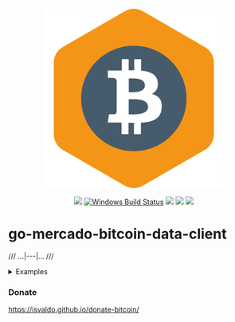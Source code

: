 <p align="center"><img src="docs/img/mkbtc.png" width="360"></p>
<p align="center">
  <a href="https://travis-ci.org/isvaldo/go-mercado-bitcoin-data-client"><img src="https://travis-ci.org/isvaldo/go-mercado-bitcoin-data-client.svg?branch=master"/></a>
  <a href="https://ci.appveyor.com/project/isvaldo/go-mercado-bitcoin-data-client"><img src="https://ci.appveyor.com/api/projects/status/github/isvaldo/go-mercado-bitcoin-data-client?svg=true&branch=master&passingText=Windows%20-%20OK&failingText=Windows%20-%20failed&pendingText=Windows%20-%20pending" alt="Windows Build Status"></a>
  <a href="https://goreportcard.com/report/github.com/isvaldo/go-mercado-bitcoin-data-client"><img src="https://goreportcard.com/badge/github.com/isvaldo/go-mercado-bitcoin-data-client" /></a>
  <a href="https://codeclimate.com/github/isvaldo/go-mercado-bitcoin-data-client/test_coverage"><img src="https://api.codeclimate.com/v1/badges/0003cc5bae42ebbbb8c9/test_coverage" /></a>
  <a href="https://codeclimate.com/github/isvaldo/go-mercado-bitcoin-data-client/maintainability"><img src="https://api.codeclimate.com/v1/badges/0003cc5bae42ebbbb8c9/maintainability" /></a>
  </p>



# go-mercado-bitcoin-data-client

/// 
  ...|---|...
///


<details>
<summary>Examples</summary>

```go
a := func () {
	
	
}()
```
</details>

### Donate

https://isvaldo.github.io/donate-bitcoin/